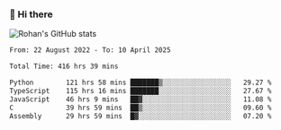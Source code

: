 ### 👋 Hi there 

<!--
**rohznmdev/rohznmdev** is a ✨ _special_ ✨ repository because its `README.md` (this file) appears on your GitHub profile.

Here are some ideas to get you started:

- 🔭 I’m currently working on ...
- 🌱 I’m currently learning Ruby and Ruby on Rails
- 👯 I’m looking to collaborate on ...
- 🤔 I’m looking for help with ...
- 💬 Ask me about ...
- 📫 How to reach me: ...
- 😄 Pronouns: ...
- ⚡ Fun fact: ...
-->
![Rohan's GitHub stats](https://github-readme-stats.vercel.app/api?username=rohznmdev&theme=dark&show_icons=true)

<!--START_SECTION:waka-->

```txt
From: 22 August 2022 - To: 10 April 2025

Total Time: 416 hrs 39 mins

Python        121 hrs 58 mins ███████▒░░░░░░░░░░░░░░░░░   29.27 %
TypeScript    115 hrs 16 mins ███████░░░░░░░░░░░░░░░░░░   27.67 %
JavaScript    46 hrs 9 mins   ██▓░░░░░░░░░░░░░░░░░░░░░░   11.08 %
C             39 hrs 59 mins  ██▒░░░░░░░░░░░░░░░░░░░░░░   09.60 %
Assembly      29 hrs 59 mins  █▓░░░░░░░░░░░░░░░░░░░░░░░   07.20 %
```

<!--END_SECTION:waka-->

